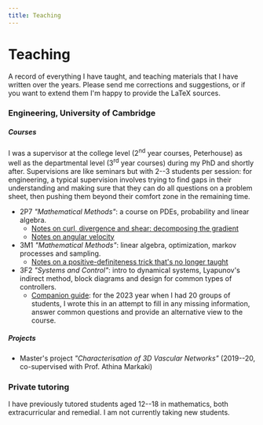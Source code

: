 ```yaml
---
title: Teaching
---
```


# Teaching
A record of everything I have taught, and teaching materials that I have written over the years.
Please send me corrections and suggestions, or if you want to extend them I'm happy to provide the LaTeX sources.

### Engineering, University of Cambridge
##### Courses

I was a supervisor at the college level (2<sup>nd</sup> year courses, Peterhouse) as well as the departmental level (3<sup>rd</sup> year courses) during my PhD and shortly after.
Supervisions are like seminars but with 2--3 students per session:
for engineering, a typical supervision involves trying to find gaps in their understanding and making sure that they can do all questions on a problem sheet, then pushing them beyond their comfort zone in the remaining time.

- 2P7 _"Mathematical Methods"_: a course on PDEs, probability and linear algebra.
  - [Notes on curl, divergence and shear: decomposing the gradient](/files/curl-div.pdf)
  - [Notes on angular velocity](/files/angular-velocity.pdf)
- 3M1 _"Mathematical Methods"_: linear algebra, optimization, markov processes and sampling.
  - [Notes on a positive-definiteness trick that's no longer taught](/files/sylvesters-criterion.pdf)
- 3F2 _"Systems and Control"_: intro to dynamical systems, Lyapunov's indirect method, block diagrams and design for common types of controllers.
  - [Companion guide](/files/3f2-notes.pdf): for the 2023 year when I had 20 groups of students, I wrote this in an attempt to fill in any missing information, answer common questions and provide an alternative view to the course.

##### Projects

- Master's project _"Characterisation of 3D Vascular Networks"_ (2019--20, co-supervised with Prof. Athina Markaki)

### Private tutoring

I have previously tutored students aged 12--18 in mathematics, both extracurricular and remedial.
I am not currently taking new students.
